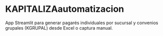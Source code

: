 # KAPITALIZAautomatizacion
App Streamlit para generar pagarés individuales por sucursal y convenios grupales (KGRUPAL) desde Excel o captura manual.
